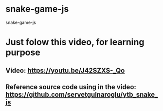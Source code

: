 # snake-game-js
snake-game-js

# Just folow this video, for learning purpose
## Video: https://youtu.be/J42SZXS-_Qo
## Reference source code using in the video: https://github.com/servetgulnaroglu/ytb_snake_js